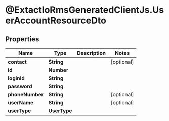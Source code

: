 # @ExtactIoRmsGeneratedClientJs.UserAccountResourceDto

## Properties

Name | Type | Description | Notes
------------ | ------------- | ------------- | -------------
**contact** | **String** |  | [optional] 
**id** | **Number** |  | 
**loginId** | **String** |  | 
**password** | **String** |  | 
**phoneNumber** | **String** |  | [optional] 
**userName** | **String** |  | [optional] 
**userType** | [**UserType**](UserType.md) |  | 



